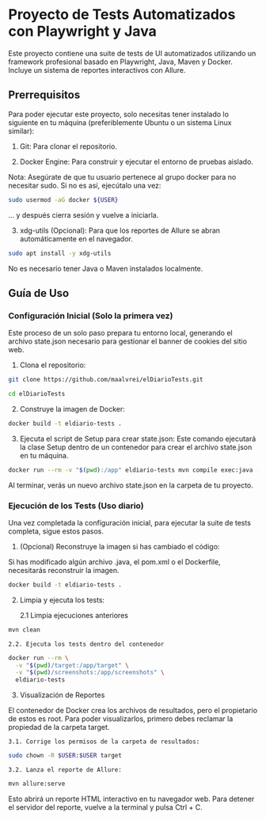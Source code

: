 # Proyecto de Tests Automatizados con Playwright y Java
Este proyecto contiene una suite de tests de UI automatizados utilizando un framework profesional basado en Playwright, Java, Maven y Docker. Incluye un sistema de reportes interactivos con Allure.

## Prerrequisitos
Para poder ejecutar este proyecto, solo necesitas tener instalado lo siguiente en tu máquina (preferiblemente Ubuntu o un sistema Linux similar):

1. Git: Para clonar el repositorio.

2. Docker Engine: Para construir y ejecutar el entorno de pruebas aislado.

Nota: Asegúrate de que tu usuario pertenece al grupo docker para no necesitar sudo. Si no es así, ejecútalo una vez:

```bash
sudo usermod -aG docker ${USER}
```

... y después cierra sesión y vuelve a iniciarla.

3. xdg-utils (Opcional): Para que los reportes de Allure se abran automáticamente en el navegador.

```bash
sudo apt install -y xdg-utils
```

No es necesario tener Java o Maven instalados localmente.

## Guía de Uso

### Configuración Inicial (Solo la primera vez)

Este proceso de un solo paso prepara tu entorno local, generando el archivo state.json necesario para gestionar el banner de cookies del sitio web.

1. Clona el repositorio:

```bash
git clone https://github.com/maalvrei/elDiarioTests.git
```

```bash
cd elDiarioTests
```

2. Construye la imagen de Docker:

```bash
docker build -t eldiario-tests .
```

3. Ejecuta el script de Setup para crear state.json:
Este comando ejecutará la clase Setup dentro de un contenedor para crear el archivo state.json en tu máquina.

```bash
docker run --rm -v "$(pwd):/app" eldiario-tests mvn compile exec:java -Dexec.mainClass="com.elDiarioTest.setup.Setup"
```

Al terminar, verás un nuevo archivo state.json en la carpeta de tu proyecto.

### Ejecución de los Tests (Uso diario)

Una vez completada la configuración inicial, para ejecutar la suite de tests completa, sigue estos pasos.

1.  (Opcional) Reconstruye la imagen si has cambiado el código:

Si has modificado algún archivo .java, el pom.xml o el Dockerfile, necesitarás reconstruir la imagen.

```bash
docker build -t eldiario-tests .
```

2. Limpia y ejecuta los tests:
   
    2.1 Limpia ejecuciones anteriores
   
```bash
mvn clean
```

    2.2. Ejecuta los tests dentro del contenedor
    
```bash
docker run --rm \
  -v "$(pwd)/target:/app/target" \
  -v "$(pwd)/screenshots:/app/screenshots" \
  eldiario-tests
```

3. Visualización de Reportes
   
El contenedor de Docker crea los archivos de resultados, pero el propietario de estos es root. Para poder visualizarlos, primero debes reclamar la propiedad de la carpeta target.

    3.1. Corrige los permisos de la carpeta de resultados:
    
```bash
sudo chown -R $USER:$USER target
```

    3.2. Lanza el reporte de Allure: 
    
```bash
mvn allure:serve
```

Esto abrirá un reporte HTML interactivo en tu navegador web. Para detener el servidor del reporte, vuelve a la terminal y pulsa Ctrl + C.
